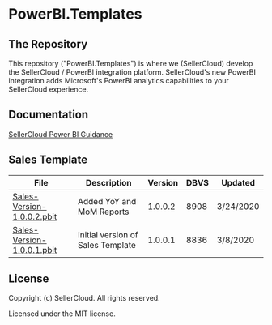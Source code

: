 # PowerBI.Templates

## The Repository
This repository ("PowerBI.Templates") is where we (SellerCloud) develop the SellerCloud / PowerBI integration platform.
SellerCloud's new PowerBI integration adds Microsoft's PowerBI analytics capabilities to your SellerCloud experience.


## Documentation
 [SellerCloud Power BI Guidance](https://github.com/SellerCloudTeam/PowerBI.Templates/blob/master/SellerCloud%20Power%20BI%20Guidance.pdf)


## Sales Template
 File | Description | Version | DBVS | Updated
|---|---|---|---|---|
| [Sales-Version-1.0.0.2.pbit](https://github.com/SellerCloudTeam/PowerBI.Templates/blob/master/Sales/Sales-Version-1.0.0.2.pbit) | Added YoY and MoM Reports | 1.0.0.2 | 8908 | 3/24/2020 |
| [Sales-Version-1.0.0.1.pbit](https://github.com/SellerCloudTeam/PowerBI.Templates/blob/master/Sales/Sales-Version-1.0.0.1.pbit) | Initial version of Sales Template | 1.0.0.1 | 8836 | 3/8/2020 |

## License
Copyright (c) SellerCloud. All rights reserved.

Licensed under  the MIT license.

